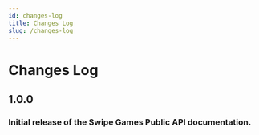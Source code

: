 ```yaml
---
id: changes-log
title: Changes Log
slug: /changes-log
---
```


# Changes Log

## 1.0.0

### Initial release of the Swipe Games Public API documentation.
